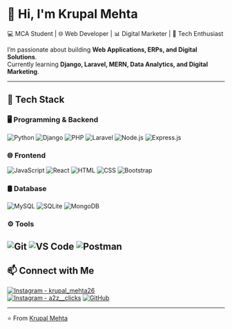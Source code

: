 # 👋 Hi, I'm Krupal Mehta  

💻 MCA Student | 🌐 Web Developer | 📊 Digital Marketer | 🚀 Tech Enthusiast  

I’m passionate about building **Web Applications, ERPs, and Digital Solutions**.  
Currently learning **Django, Laravel, MERN, Data Analytics, and Digital Marketing**.  

---

## 🚀 Tech Stack  

### 🖥️ Programming & Backend  
![Python](https://img.shields.io/badge/Python-3776AB?style=for-the-badge&logo=python&logoColor=white)
![Django](https://img.shields.io/badge/Django-092E20?style=for-the-badge&logo=django&logoColor=white)
![PHP](https://img.shields.io/badge/PHP-777BB4?style=for-the-badge&logo=php&logoColor=white)
![Laravel](https://img.shields.io/badge/Laravel-FF2D20?style=for-the-badge&logo=laravel&logoColor=white)
![Node.js](https://img.shields.io/badge/Node.js-339933?style=for-the-badge&logo=node.js&logoColor=white)
![Express.js](https://img.shields.io/badge/Express.js-000000?style=for-the-badge&logo=express&logoColor=white)

### 🌐 Frontend  
![JavaScript](https://img.shields.io/badge/JavaScript-F7DF1E?style=for-the-badge&logo=javascript&logoColor=black)
![React](https://img.shields.io/badge/React-61DAFB?style=for-the-badge&logo=react&logoColor=black)
![HTML](https://img.shields.io/badge/HTML5-E34F26?style=for-the-badge&logo=html5&logoColor=white)
![CSS](https://img.shields.io/badge/CSS3-1572B6?style=for-the-badge&logo=css3&logoColor=white)
![Bootstrap](https://img.shields.io/badge/Bootstrap-563D7C?style=for-the-badge&logo=bootstrap&logoColor=white)

### 🛢️ Database  
![MySQL](https://img.shields.io/badge/MySQL-005C84?style=for-the-badge&logo=mysql&logoColor=white)
![SQLite](https://img.shields.io/badge/SQLite-07405E?style=for-the-badge&logo=sqlite&logoColor=white)
![MongoDB](https://img.shields.io/badge/MongoDB-47A248?style=for-the-badge&logo=mongodb&logoColor=white)

### ⚙️ Tools  
![Git](https://img.shields.io/badge/Git-F05032?style=for-the-badge&logo=git&logoColor=white)
![VS Code](https://img.shields.io/badge/VS%20Code-0078d7?style=for-the-badge&logo=visual-studio-code&logoColor=white)
![Postman](https://img.shields.io/badge/Postman-FF6C37?style=for-the-badge&logo=postman&logoColor=white)
---

## 📫 Connect with Me  
 
[![Instagram - krupal_mehta26](https://img.shields.io/badge/Instagram%20@krupal__mehta26-E4405F?style=for-the-badge&logo=instagram&logoColor=white)](https://instagram.com/krupal_mehta26)  
[![Instagram - a2z__clicks](https://img.shields.io/badge/Instagram%20@a2z__clicks-E4405F?style=for-the-badge&logo=instagram&logoColor=white)](https://instagram.com/a2z__clicks)
[![GitHub](https://img.shields.io/badge/GitHub-181717?style=for-the-badge&logo=github&logoColor=white)](https://github.com/krupalmehta)  

---
⭐️ From [Krupal Mehta](https://github.com/krupalmehta2)  
